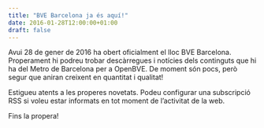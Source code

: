 ```yaml
---
title: "BVE Barcelona ja és aquí!"
date: 2016-01-28T12:00:00+01:00
draft: false
---
```

Avui 28 de gener de 2016 ha obert oficialment el lloc BVE Barcelona. Properament hi podreu trobar descàrregues i notícies dels continguts que hi ha del Metro de Barcelona per a OpenBVE. De moment són pocs, però segur que aniran creixent en quantitat i qualitat!

Estigueu atents a les properes novetats. Podeu configurar una subscripció RSS si voleu estar informats en tot moment de l’activitat de la web.

Fins la propera!
